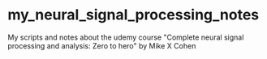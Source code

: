 # my_neural_signal_processing_notes
My scripts and notes about the udemy course "Complete neural signal processing and analysis: Zero to hero" by Mike X Cohen
